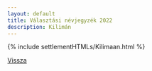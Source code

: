 ```yaml
---
layout: default
title: Választási névjegyzék 2022
description: Kilimán
---
```


{% include settlementHTMLs/Kilimaan.html %}

[Vissza](./)